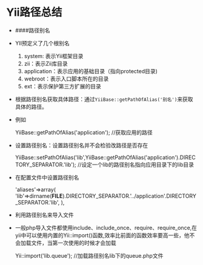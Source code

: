 Yii路径总结
==

- ####路径别名
- YII预定义了几个根别名
	1. system: 表示Yii框架目录
	2. zii：表示Zii库目录
	3. application：表示应用的基础目录（指向protected目录)
	4. webroot：表示入口脚本所在的目录
	5. ext：表示保护第三方扩展的目录


- 根据路径别名获取具体路径：通过`YiiBase::getPathOfAlias('别名')`来获取具体的路径。
- 例如

	YiiBase::getPathOfAlias('application'); //获取应用的路径

- 设置路径别名：设置路径别名并不会检验改路径是否存在

	YiiBase::setPathOfAlias('lib',YiiBase::getPathOfAlias('application').DIRECTORY_SEPARATOR.'lib'); //设定一个lib的路径别名指向应用目录下的lib目录

- 在配置文件中设置路径别名

	'aliases'=>array(
		'lib'=>dirname(__FILE__).DIRECTORY_SEPARATOR.'../application'.DIRECTORY_SEPARATOR.'lib',
	),

- 利用路径别名来导入文件
- 一般php导入文件都使用include、include_once、require、require_once,在yii中可以使用内置的Yii::import()函数,效率比前面的函数效率要高一些，他不会加载文件，当第一次使用的时候才会加载

	Yii::import('lib.queue'); //加载路径别名lib下的queue.php文件
